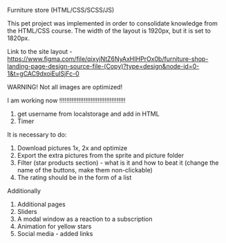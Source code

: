 Furniture store (HTML/CSS/SCSS/JS)

This pet project was implemented in order to consolidate knowledge from the HTML/CSS course. The width of the layout is 1920px, but it is set to 1820px.

Link to the site layout - https://www.figma.com/file/qixyjNtZ6NyAxHIHPrOx0b/furniture-shop-landing-page-design-source-file-(Copy)?type=design&node-id=0-1&t=gCAC9dxoiEuISjFc-0

WARNING! Not all images are optimized!

I am working now !!!!!!!!!!!!!!!!!!!!!!!!!!!!!!!!!!!!!!

1. get username from localstorage and add in HTML
2. Timer

It is necessary to do:

1. Download pictures 1x, 2x and optimize
2. Export the extra pictures from the sprite and picture folder
3. Filter (star products section) - what is it and how to beat it (change the name of the buttons, make them non-clickable)
4. The rating should be in the form of a list

Additionally

1. Additional pages
2. Sliders
3. A modal window as a reaction to a subscription
4. Animation for yellow stars
5. Social media - added links
